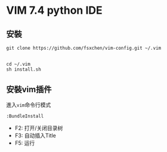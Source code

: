 # VIM 7.4 python IDE
## 安裝

```
git clone https://github.com/fsxchen/vim-config.git ~/.vim
```

##
```
cd ~/.vim
sh install.sh
```

## 安裝vim插件

進入`vim`命令行模式

```
:BundleInstall
```

+ F2: 打开/关闭目录树
+ F3: 自动插入Title
+ F5: 运行

